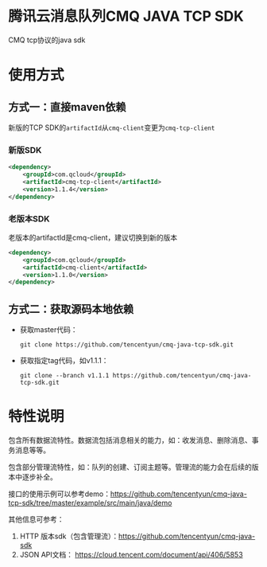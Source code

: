 
# 腾讯云消息队列CMQ JAVA TCP SDK

CMQ tcp协议的java sdk

# 使用方式

## 方式一：直接maven依赖
新版的TCP SDK的`artifactId`从`cmq-client`变更为`cmq-tcp-client`
### 新版SDK
```xml
<dependency>
    <groupId>com.qcloud</groupId>
    <artifactId>cmq-tcp-client</artifactId>
    <version>1.1.4</version>
</dependency>
```


### 老版本SDK
老版本的artifactId是cmq-client，建议切换到新的版本
```xml
<dependency>
    <groupId>com.qcloud</groupId>
    <artifactId>cmq-client</artifactId>
    <version>1.1.0</version>
</dependency>
```
## 方式二：获取源码本地依赖
 - 获取master代码：
 
    `git clone https://github.com/tencentyun/cmq-java-tcp-sdk.git`
 - 获取指定tag代码，如v1.1.1：
 
    `git clone --branch v1.1.1 https://github.com/tencentyun/cmq-java-tcp-sdk.git`

# 特性说明
包含所有数据流特性。数据流包括消息相关的能力，如：收发消息、删除消息、事务消息等等。

包含部分管理流特性，如：队列的创建、订阅主题等。管理流的能力会在后续的版本中逐步补全。

接口的使用示例可以参考demo：https://github.com/tencentyun/cmq-java-tcp-sdk/tree/master/example/src/main/java/demo


其他信息可参考：
1. HTTP 版本sdk（包含管理流）：https://github.com/tencentyun/cmq-java-sdk
2. JSON API文档： https://cloud.tencent.com/document/api/406/5853

